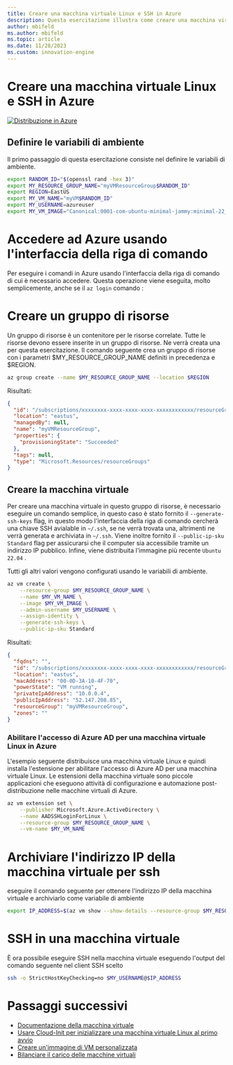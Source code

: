 ```yaml
---
title: Creare una macchina virtuale Linux e SSH in Azure
description: Questa esercitazione illustra come creare una macchina virtuale Linux e SSH in Azure.
author: mbifeld
ms.author: mbifeld
ms.topic: article
ms.date: 11/28/2023
ms.custom: innovation-engine
---
```


# Creare una macchina virtuale Linux e SSH in Azure

[![Distribuzione in Azure](https://aka.ms/deploytoazurebutton)](https://portal.azure.com/#view/Microsoft_Azure_CloudNative/SubscriptionSelectionPage.ReactView/tutorialKey/CreateLinuxVMAndSSH)


## Definire le variabili di ambiente

Il primo passaggio di questa esercitazione consiste nel definire le variabili di ambiente.

```bash
export RANDOM_ID="$(openssl rand -hex 3)"
export MY_RESOURCE_GROUP_NAME="myVMResourceGroup$RANDOM_ID"
export REGION=EastUS
export MY_VM_NAME="myVM$RANDOM_ID"
export MY_USERNAME=azureuser
export MY_VM_IMAGE="Canonical:0001-com-ubuntu-minimal-jammy:minimal-22_04-lts-gen2:latest"
```

# Accedere ad Azure usando l'interfaccia della riga di comando

Per eseguire i comandi in Azure usando l'interfaccia della riga di comando di cui è necessario accedere. Questa operazione viene eseguita, molto semplicemente, anche se il `az login` comando :

# Creare un gruppo di risorse

Un gruppo di risorse è un contenitore per le risorse correlate. Tutte le risorse devono essere inserite in un gruppo di risorse. Ne verrà creata una per questa esercitazione. Il comando seguente crea un gruppo di risorse con i parametri $MY_RESOURCE_GROUP_NAME definiti in precedenza e $REGION.

```bash
az group create --name $MY_RESOURCE_GROUP_NAME --location $REGION
```

Risultati:

<!-- expected_similarity=0.3 -->
```json   
{
  "id": "/subscriptions/xxxxxxxx-xxxx-xxxx-xxxx-xxxxxxxxxxxx/resourceGroups/myVMResourceGroup",
  "location": "eastus",
  "managedBy": null,
  "name": "myVMResourceGroup",
  "properties": {
    "provisioningState": "Succeeded"
  },
  "tags": null,
  "type": "Microsoft.Resources/resourceGroups"
}
```

## Creare la macchina virtuale

Per creare una macchina virtuale in questo gruppo di risorse, è necessario eseguire un comando semplice, in questo caso è stato fornito il `--generate-ssh-keys` flag, in questo modo l'interfaccia della riga di comando cercherà una chiave SSH avialable in `~/.ssh`, se ne verrà trovata una, altrimenti ne verrà generata e archiviata in `~/.ssh`. Viene inoltre fornito il `--public-ip-sku Standard` flag per assicurarsi che il computer sia accessibile tramite un indirizzo IP pubblico. Infine, viene distribuita l'immagine più recente `Ubuntu 22.04` . 

Tutti gli altri valori vengono configurati usando le variabili di ambiente.

```bash
az vm create \
    --resource-group $MY_RESOURCE_GROUP_NAME \
    --name $MY_VM_NAME \
    --image $MY_VM_IMAGE \
    --admin-username $MY_USERNAME \
    --assign-identity \
    --generate-ssh-keys \
    --public-ip-sku Standard
```

Risultati:

<!-- expected_similarity=0.3 -->
```json
{
  "fqdns": "",
  "id": "/subscriptions/xxxxxxxx-xxxx-xxxx-xxxx-xxxxxxxxxxxx/resourceGroups/myVMResourceGroup/providers/Microsoft.Compute/virtualMachines/myVM",
  "location": "eastus",
  "macAddress": "00-0D-3A-10-4F-70",
  "powerState": "VM running",
  "privateIpAddress": "10.0.0.4",
  "publicIpAddress": "52.147.208.85",
  "resourceGroup": "myVMResourceGroup",
  "zones": ""
}
```

### Abilitare l'accesso di Azure AD per una macchina virtuale Linux in Azure

L'esempio seguente distribuisce una macchina virtuale Linux e quindi installa l'estensione per abilitare l'accesso di Azure AD per una macchina virtuale Linux. Le estensioni della macchina virtuale sono piccole applicazioni che eseguono attività di configurazione e automazione post-distribuzione nelle macchine virtuali di Azure.

```bash
az vm extension set \
    --publisher Microsoft.Azure.ActiveDirectory \
    --name AADSSHLoginForLinux \
    --resource-group $MY_RESOURCE_GROUP_NAME \
    --vm-name $MY_VM_NAME
```

# Archiviare l'indirizzo IP della macchina virtuale per ssh
eseguire il comando seguente per ottenere l'indirizzo IP della macchina virtuale e archiviarlo come variabile di ambiente

```bash
export IP_ADDRESS=$(az vm show --show-details --resource-group $MY_RESOURCE_GROUP_NAME --name $MY_VM_NAME --query publicIps --output tsv)
```

# SSH in una macchina virtuale

<!--## Export the SSH configuration for use with SSH clients that support OpenSSH & SSH into the VM.
Login to Azure Linux VMs with Azure AD supports exporting the OpenSSH certificate and configuration. That means you can use any SSH clients that support OpenSSH-based certificates to sign in through Azure AD. The following example exports the configuration for all IP addresses assigned to the VM:-->

<!--
```bash
yes | az ssh config --file ~/.ssh/config --name $MY_VM_NAME --resource-group $MY_RESOURCE_GROUP_NAME
```
-->

È ora possibile eseguire SSH nella macchina virtuale eseguendo l'output del comando seguente nel client SSH scelto

```bash
ssh -o StrictHostKeyChecking=no $MY_USERNAME@$IP_ADDRESS
```

# Passaggi successivi

* [Documentazione della macchina virtuale](https://learn.microsoft.com/azure/virtual-machines/)
* [Usare Cloud-Init per inizializzare una macchina virtuale Linux al primo avvio](https://learn.microsoft.com/azure/virtual-machines/linux/tutorial-automate-vm-deployment)
* [Creare un'immagine di VM personalizzata](https://learn.microsoft.com/azure/virtual-machines/linux/tutorial-custom-images)
* [Bilanciare il carico delle macchine virtuali](https://learn.microsoft.com/azure/load-balancer/quickstart-load-balancer-standard-public-cli)
